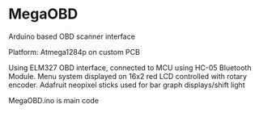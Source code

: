 # MegaOBD
Arduino based OBD scanner interface

Platform: Atmega1284p on custom PCB

Using ELM327 OBD interface, connected to MCU using HC-05 Bluetooth Module.
Menu system displayed on 16x2 red LCD controlled with rotary encoder.
Adafruit neopixel sticks used for bar graph displays/shift light


MegaOBD.ino is main code

